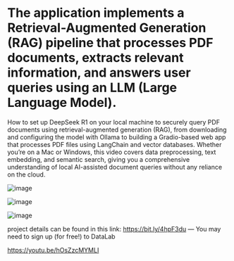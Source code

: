 # The application implements a Retrieval-Augmented Generation (RAG) pipeline that processes PDF documents, extracts relevant information, and answers user queries using an LLM (Large Language Model). 

How to set up DeepSeek R1 on your local machine to securely query PDF documents using retrieval-augmented generation (RAG), from downloading and configuring the model with Ollama to building a Gradio-based web app that processes PDF files using LangChain and vector databases. Whether you’re on a Mac or Windows, this video covers data preprocessing, text embedding, and semantic search, giving you a comprehensive understanding of local AI-assisted document queries without any reliance on the cloud.

![image](https://github.com/user-attachments/assets/2082e8fb-7bb8-4b41-a9b4-40b0307cace4)

![image](https://github.com/user-attachments/assets/3de49bea-f387-477b-983a-2660dff8ca05)

![image](https://github.com/user-attachments/assets/41651cf9-e30d-4265-8961-d72cd7a673a2)

project details can be found in this link: https://bit.ly/4hpF3du — You may need to sign up (for free!) to DataLab

https://youtu.be/hOsZzcMYMLI
